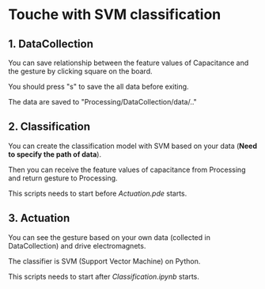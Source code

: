# Touche with SVM classification


## 1. DataCollection
You can save relationship between the feature values of Capacitance and the gesture by clicking square on the board.

You should press "s" to save the all data before exiting.

The data are saved to "Processing/DataCollection/data/.."


## 2. Classification
You can create the classification model with SVM based on your data (**Need to specify the path of data**).

Then you can receive the feature values of capacitance from Processing and return gesture to Processing.

This scripts needs to start before *Actuation.pde* starts.


## 3. Actuation
You can see the gesture based on your own data (collected in DataCollection) and drive electromagnets.

The classifier is SVM (Support Vector Machine) on Python.

This scripts needs to start after *Classification.ipynb* starts.
